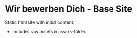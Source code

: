 # Wir bewerben Dich - Base Site

Static html site with initial content.

- Includes raw assets in `assets`-folder.